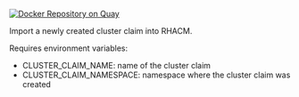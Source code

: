 [![Docker Repository on Quay](https://quay.io/repository/congxdev/otp-import-claimed-cluster/status "Docker Repository on Quay")](https://quay.io/repository/congxdev/otp-import-claimed-cluster)

Import a newly created cluster claim into RHACM.

Requires environment variables:

- CLUSTER_CLAIM_NAME: name of the cluster claim
- CLUSTER_CLAIM_NAMESPACE: namespace where the cluster claim was created
